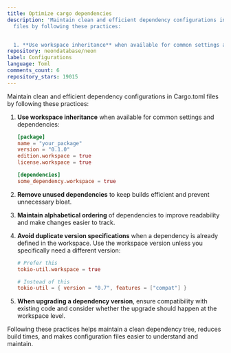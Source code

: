 ```yaml
---
title: Optimize cargo dependencies
description: 'Maintain clean and efficient dependency configurations in Cargo.toml
  files by following these practices:


  1. **Use workspace inheritance** when available for common settings and dependencies:'
repository: neondatabase/neon
label: Configurations
language: Toml
comments_count: 6
repository_stars: 19015
---
```


Maintain clean and efficient dependency configurations in Cargo.toml files by following these practices:

1. **Use workspace inheritance** when available for common settings and dependencies:
   ```toml
   [package]
   name = "your_package"
   version = "0.1.0"
   edition.workspace = true
   license.workspace = true

   [dependencies]
   some_dependency.workspace = true
   ```

2. **Remove unused dependencies** to keep builds efficient and prevent unnecessary bloat.

3. **Maintain alphabetical ordering** of dependencies to improve readability and make changes easier to track.

4. **Avoid duplicate version specifications** when a dependency is already defined in the workspace. Use the workspace version unless you specifically need a different version:
   ```toml
   # Prefer this
   tokio-util.workspace = true
   
   # Instead of this
   tokio-util = { version = "0.7", features = ["compat"] }
   ```

5. **When upgrading a dependency version**, ensure compatibility with existing code and consider whether the upgrade should happen at the workspace level.

Following these practices helps maintain a clean dependency tree, reduces build times, and makes configuration files easier to understand and maintain.